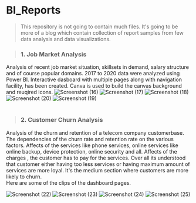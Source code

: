 # BI_Reports
> This repository is not going to contain much files. It's going to be more of a blog which contain collection of report samples from few data analysis and data visualizations.

> ### 1. Job Market Analysis
Analysis of recent job market situation, skillsets in demand, salary structure and of course popular domains. 2017 to 2020 data were analyzed using Power BI. Interactive dasboard with multiple pages along with navigation facility, has been created. Canva is used to build the canvas background and reuqired icons. 
![Screenshot (16)](https://user-images.githubusercontent.com/78749034/212713612-f4a12ba8-4ac0-4871-9a3f-e92f680e09ae.png)
![Screenshot (17)](https://user-images.githubusercontent.com/78749034/212713665-35351ee4-4626-4692-bbab-297299d0e41f.png)
![Screenshot (18)](https://user-images.githubusercontent.com/78749034/212713953-b96f940c-8db7-4a24-b540-564ee6083a7e.png)
![Screenshot (20)](https://user-images.githubusercontent.com/78749034/212713988-aadd5079-ed0e-41d8-8166-6b196405fe28.png)
![Screenshot (19)](https://user-images.githubusercontent.com/78749034/212713991-154efacb-5907-4e46-8c9c-b0167c3cbff2.png)
<br><br>
> ### 2. Customer Churn Analysis
Analysis of the churn and retention of a telecom company customerbase. The dependencies of the churn rate and retention rate on the various factors. Affects of the services like phone services, online services like online backup, device protection, online security and all. Affects of the charges , the customer has to pay for the services. Over all its understood that customer either having too less services or having maximum amount of services are more loyal. It's the medium section where customers are more likely to churn.<br>
Here are some of the clips of the dashboard pages.<br>

![Screenshot (22)](https://user-images.githubusercontent.com/78749034/213902948-a5a38c76-3c5d-4bfd-b1b9-7c378fbc29a0.png)
![Screenshot (23)](https://user-images.githubusercontent.com/78749034/213902949-a1323dee-8263-4e33-8a19-6019f8ed2d8d.png)
![Screenshot (24)](https://user-images.githubusercontent.com/78749034/213902952-85c40b66-11ab-4f52-a054-6b86c8f2636b.png)
![Screenshot (25)](https://user-images.githubusercontent.com/78749034/213902957-74c9e075-0b3e-42ef-981d-ecaef6b0beeb.png)
